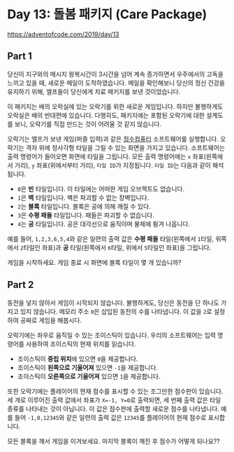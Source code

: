 # Day 13: 돌봄 패키지 (Care Package)
<https://adventofcode.com/2019/day/13>

## Part 1
당신이 지구와의 메시지 왕복시간이 3시간을 넘어 계속 증가하면서 우주에서의 고독을 느끼고 있을 때, 새로운 메일이 도착하였습니다. 메일을 확인해보니 당신의 정신 건강을 유지하기 위해, 엘프들이 당신에게 치료 패키지를 보낸 것이었습니다.

이 패키지는 배의 오락실에 있는 오락기를 위한 새로운 게임입니다. 하지만 불행하게도 오락실은 배의 반대편에 있습니다. 다행히도, 패키지에는 포함된 오락기에 대한 설계도를 보니, 오락기를 직접 만드는 것이 어려울 것 같지 않습니다.

오락기는 엘프가 보낸 게임(퍼즐 입력)과 같은 [정수컴퓨터](../day9) 소프트웨어를 실행합니다. 오락기는 격자 위에 정사각형 타일을 그릴 수 있는 화면을 가지고 있습니다. 소프트웨어는 출력 명령어가 들어오면 화면에 타일을 그립니다. 모든 출력 명령어에는 `x` 좌표(왼쪽에서 거리), `y` 좌표(위에서부터 거리), `타일 ID`가 지정됩니다. `타일 ID`는 다음과 같이 해석됩니다.

- `0`은 **빈** 타일입니다. 이 타일에는 어떠한 게임 오브젝트도 없습니다.
- `1`은 **벽** 타일입니다. 벽은 파괴할 수 없는 장벽입니다.
- `2`는 **블록** 타일입니다. 블록은 공에 의해 깨질 수 있다.
- `3`은 **수평 패들** 타일입니다. 패들은 파괴할 수 없습니다.
- `4`는 **공** 타일입니다. 공은 대각선으로 움직이며 물체에 튕겨 나옵니다.

예를 들어, `1,2,3,6,5,4`와 같은 일련의 출력 값은 **수평 패들** 타일(왼쪽에서 `1`타일, 위쪽에서 `2`타일인 좌표)과 **공** 타일(왼쪽에서 `6`타일, 위에서 `5`타일인 좌표)을 그립니다.

게임을 시작하세요. 게임 종료 시 화면에 블록 타일이 몇 개 있습니까?

## Part 2
동전을 넣지 않아서 게임이 시작되지 않습니다. 불행하게도, 당신은 동전을 단 하나도 가지고 있지 않습니다. 메모리 주소 `0`은 삽입된 동전의 수를 나타냅니다. 이 값을 `2`로 설정하여 공짜로 게임을 해봅시다.

오락기에는 좌우로 움직일 수 있는 조이스틱이 있습니다. 우리의 소프트웨어는 입력 명령어를 사용하여 조이스틱의 현재 위치를 읽습니다.

- 조이스틱이 **중립 위치**에 있으면 `0`을 제공합니다.
- 조이스틱이 **왼쪽으로 기울어져** 있으면 `-1`을 제공합니다.
- 조이스틱이 **오른쪽으로 기울어져** 있으면 `1`을 제공합니다.

또한 오락기에는 플레이어의 현재 점수를 표시할 수 있는 조그만한 점수판이 있습니다. 세 개로 이루어진 출력 값에서 좌표가 `X=-1, Y=0`로 출력되면, 세 번째 출력 값은 타일 종류를 나타내는 것이 아닙니다. 이 값은 점수판에 출력할 새로운 점수를 나타냅니다. 예를 들어 `-1,0,12345`와 같은 일련의 출력 값은 `12345`를 플레이어의 현재 점수로 표시합니다.

모든 블록을 깨서 게임을 이겨보세요. 마지막 블록이 깨진 후 점수가 어떻게 되나요??